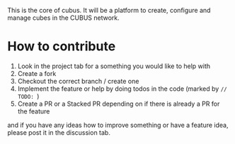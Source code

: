 This is the core of cubus. It will be a platform to create, configure and manage cubes in the CUBUS network.

# How to contribute 
1. Look in the project tab for a something you would like to help with
2. Create a fork
3. Checkout the correct branch / create one
4. Implement the feature or help by doing todos in the code (marked by `// TODO: `)
5. Create a PR or a Stacked PR depending on if there is already a PR for the feature

and if you have any ideas how to improve something or have a feature idea, please post it in the discussion tab.
